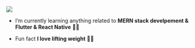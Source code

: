 <img src=https://bit.ly/3nW0j0h>

- I’m currently learning anything related to **MERN stack develpement  &  Flutter  &  React Native** 👨‍💻

- Fun fact **I love lifting weight** 🏋️‍♂️
